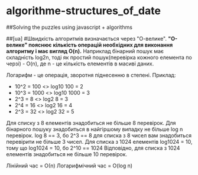 # algorithme-structures_of_date

##Solving the puzzles using javascript + algorithms


##[ua]
#Швидкість алгоритмів визначається через "О-велике".
**"O-велике" пояснює кількість операцій необхідних для виконання алгоритму і має вигляд O(n).**
Наприклад бінарний пошук має складність log2n, тоді як простий пошук(перевірка кожного елемента по черзі) - O(n), де n - це кількість елементів в масиві даних.

Логарифм - це операція, зворотня піднесенню в степені.
 Приклад:
  - 10^2 = 100  <> log10 100 = 2
  - 10^3 = 1000 <> log10 1000 = 3
  - 2^3 = 8     <> log2 8 = 3
  - 2^4 = 16    <> log2 16 = 4
  - 2^3 = 32    <> log2 32 = 5

Для списку з 8 елементів знадобиться не більше 8 перевірок.
Для бінарного пошуку знадобиться в найгіршому випадку не більше log n перевірок.
log 8 == 3, бо 2^3 == 8
для списка з 8 чисел вам знадобиться перевірити не більше 3 чисел.
Для списка з 1024 елементів 
  log1024 = 10, тому що log1024 = 10, бо 2^10 == 1024
Відповідно, для списка з 1024 елементів знадобиться не більше 10 перевірок.

Лінійний час = О(n)
Логарифмічний час = O(log n)


